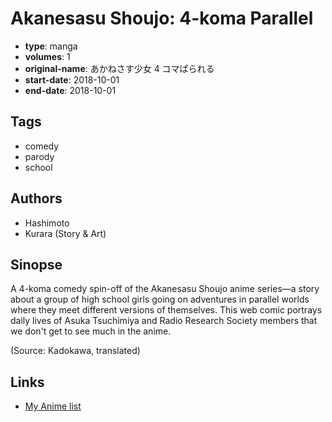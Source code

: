 # Akanesasu Shoujo: 4-koma Parallel

-   **type**: manga
-   **volumes**: 1
-   **original-name**: あかねさす少女 4 コマぱられる
-   **start-date**: 2018-10-01
-   **end-date**: 2018-10-01

## Tags

-   comedy
-   parody
-   school

## Authors

-   Hashimoto
-   Kurara (Story & Art)

## Sinopse

A 4-koma comedy spin-off of the Akanesasu Shoujo anime series—a story about a group of high school girls going on adventures in parallel worlds where they meet different versions of themselves. This web comic portrays daily lives of Asuka Tsuchimiya and Radio Research Society members that we don't get to see much in the anime.

(Source: Kadokawa, translated)

## Links

-   [My Anime list](https://myanimelist.net/manga/118241/Akanesasu_Shoujo__4-koma_Parallel)
